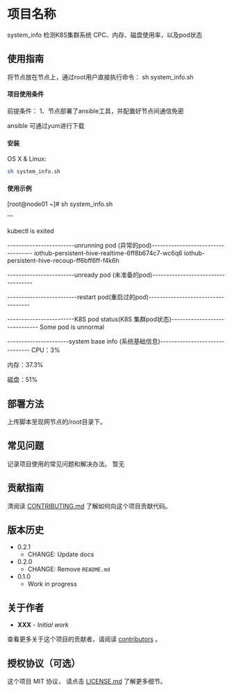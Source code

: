 # 项目名称 
system_info
检测K8S集群系统 CPC、内存、磁盘使用率，以及pod状态


## 使用指南

将节点放在节点上，通过root用户直接执行命令： sh system_info.sh


#### 项目使用条件

前提条件：
1、节点部署了ansible工具，并配置好节点间通信免密

ansible 可通过yum进行下载

#### 安装

OS X & Linux:

```sh
sh system_info.sh
```

#### 使用示例
[root@node01 ~]# sh system_info.sh 

'''

kubectl is exited 

------------------------unrunning pod (异常的pod)-----------------------------------
iothub-persistent-hive-realtime-6ff8b674c7-wc6q6
iothub-persistent-hive-recoup-ff6bff6ff-f4k6h

------------------------unready pod (未准备的pod)-----------------------------------

-------------------------restart pod(重启过的pod)-----------------------------------

------------------------K8S pod status(K8S 集群pod状态)------------------------------
Some  pod  is unnormal

----------------------system base info (系统基础信息)-------------------------------
CPU：3%

内存：37.3%

磁盘：51%


## 部署方法

上传脚本至现网节点的/root目录下。

## 常见问题

记录项目使用的常见问题和解决办法。
暂无
## 贡献指南
清阅读 [CONTRIBUTING.md](#) 了解如何向这个项目贡献代码。


## 版本历史

* 0.2.1
    * CHANGE: Update docs
* 0.2.0
    * CHANGE: Remove `README.md`
* 0.1.0
    * Work in progress


## 关于作者

* **XXX** - *Initial work*

查看更多关于这个项目的贡献者，请阅读 [contributors](#) 。


## 授权协议（可选）

这个项目 MIT 协议， 请点击 [LICENSE.md](LICENSE.md) 了解更多细节。

